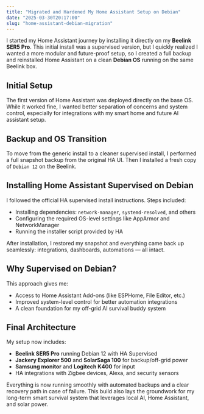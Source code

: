 ```yaml
---
title: "Migrated and Hardened My Home Assistant Setup on Debian"
date: "2025-03-30T20:17:00"
slug: "home-assistant-debian-migration"
---
```


<p>I started my Home Assistant journey by installing it directly on my <strong>Beelink SER5 Pro</strong>. This initial install was a supervised version, but I quickly realized I wanted a more modular and future-proof setup, so I created a full backup and reinstalled Home Assistant on a clean <strong>Debian OS</strong> running on the same Beelink box.</p>

<h2>Initial Setup</h2>
<p>The first version of Home Assistant was deployed directly on the base OS. While it worked fine, I wanted better separation of concerns and system control, especially for integrations with my smart home and future AI assistant setup.</p>

<h2>Backup and OS Transition</h2>
<p>To move from the generic install to a cleaner supervised install, I performed a full snapshot backup from the original HA UI. Then I installed a fresh copy of <code>Debian 12</code> on the Beelink.</p>

<h2>Installing Home Assistant Supervised on Debian</h2>
<p>I followed the official HA supervised install instructions. Steps included:</p>
<ul>
  <li>Installing dependencies: <code>network-manager</code>, <code>systemd-resolved</code>, and others</li>
  <li>Configuring the required OS-level settings like AppArmor and NetworkManager</li>
  <li>Running the installer script provided by HA</li>
</ul>
<p>After installation, I restored my snapshot and everything came back up seamlessly: integrations, dashboards, automations — all intact.</p>

<h2>Why Supervised on Debian?</h2>
<p>This approach gives me:</p>
<ul>
  <li>Access to Home Assistant Add-ons (like ESPHome, File Editor, etc.)</li>
  <li>Improved system-level control for better automation integrations</li>
  <li>A clean foundation for my off-grid AI survival buddy system</li>
</ul>

<h2>Final Architecture</h2>
<p>My setup now includes:</p>
<ul>
  <li><strong>Beelink SER5 Pro</strong> running Debian 12 with HA Supervised</li>
  <li><strong>Jackery Explorer 500</strong> and <strong>SolarSaga 100</strong> for backup/off-grid power</li>
  <li><strong>Samsung monitor</strong> and <strong>Logitech K400</strong> for input</li>
  <li>HA integrations with Zigbee devices, Alexa, and security sensors</li>
</ul>
<p>Everything is now running smoothly with automated backups and a clear recovery path in case of failure. This build also lays the groundwork for my long-term smart survival system that leverages local AI, Home Assistant, and solar power.</p>

